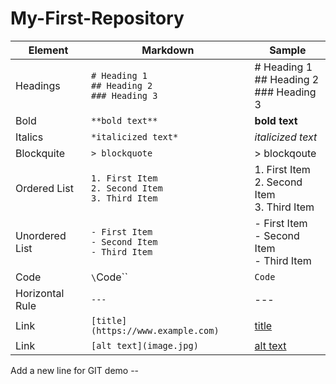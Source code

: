 # My-First-Repository



| Element | Markdown | Sample |
| ----------- | ----------- | ----------- |
| Headings | `# Heading 1` <br> `## Heading 2` <br> `### Heading 3`| # Heading 1 <br> ## Heading 2 <br> ### Heading 3 |
| Bold | `**bold text**` | **bold text**
| Italics | `*italicized text*` | *italicized text* |
| Blockquite | `> blockquote` | > blockqoute | 
| Ordered List | `1. First Item` <br> `2. Second Item` <br> `3. Third Item` | 1. First Item <br> 2. Second Item <br> 3. Third Item |
| Unordered List |  `- First Item` <br> `- Second Item` <br> `- Third Item` | - First Item <br> - Second Item <br> - Third Item |
| Code | `\`Code\`` | `Code` |
| Horizontal Rule | `---` | --- |
| Link | `[title](https://www.example.com)` | [title](https://www.example.com) |
| Link | `[alt text](image.jpg)` | [alt text](image.jpg) |

Add a new line for GIT demo --
